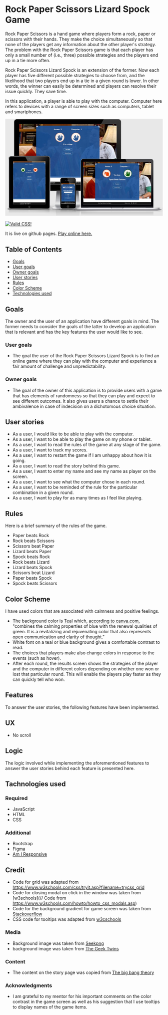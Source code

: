 # Rock Paper Scissors Lizard Spock Game

Rock Paper Scissors is a hand game where players form a rock, paper or scissors with their hands. They make the choice simultaneously so that none of the players get any information about the other player's strategy. The problem with the Rock Paper Scissors game is that each player has only a small number of (i.e., three) possible strategies and the players end up in a tie more often. 

Rock Paper Scissors Lizard Spock is an extension of the former. Now each player has five different possible strategies to choose from, and the likelihood that two players end up in a tie in a given round is lower. 
In other words, the winner can easily be determined and players can resolve their issue quickly. They save time.

In this application, a player is able to play with the computer. Computer here refers to devices with a range of screen sizes such as computers, tablet and smartphones.

![Responsive display on different screen sizes](/assets/images/responsive-mockup.jpg)

<p>
    <a href="http://jigsaw.w3.org/css-validator/check/referer">
        <img style="border:0;width:88px;height:31px"
            src="http://jigsaw.w3.org/css-validator/images/vcss"
            alt="Valid CSS!" />
    </a>
</p>

It is live on github pages. [Play online here.](https://amareteklay.github.io/Portfolio-Project-2/index.html) 

## Table of Contents
- [Goals](#goals)
- [User goals](#user-goals)
- [Owner goals](#owner-goals)
- [User stories](#user-stories)
- [Rules](#rules)
- [Color Scheme](#color-scheme)
- [Technologies used](#tachnologies-used)

## Goals
The owner and the user of an application have different goals in mind. The former needs to consider the goals of the latter to develop an application that is relevant and has the key features the user would like to see. 
### User goals
- The goal the user of the Rock Paper Scissors Lizard Spock is to find an online game where they can play with the computer and experience a fair amount of challenge and unpredictability.  
### Owner goals
- The goal of the owner of this application is to provide users with a game that has elements of randomness so that they can play and expect to see different outcomes. It also gives users a chance to settle their ambivalence in case of indecision on a dichotomous choice situation. 
## User stories
- As a user, I would like to be able to play with the computer.
- As a user, I want to be able to play the game on my phone or tablet.
- As a user, I want to read the rules of the game at any stage of the game.
- As a user, I want to track my scores.
- As a user, I want to restart the game if I am unhappy about how it is going.
- As a user, I want to read the story behind this game.
- As a user, I want to enter my name and see my name as player on the screen.
- As a user, I want to see what the computer chose in each round.
- As a user, I want to be reminded of the rule for the particular combination in a given round.
- As a user, I want to play for as many times as I feel like playing.

## Rules
Here is a brief summary of the rules of the game. 
* Paper beats Rock
* Rock beats Scissors
* Scissors beat Paper
* Lizard beats Paper
* Spock beats Rock
* Rock beats Lizard
* Lizard beats Spock
* Scissors beat Lizard
* Paper beats Spock
* Spock beats Scissors

## Color Scheme
I have used colors that are associated with calmness and positive feelings. 
- The background color is [Teal](https://coolors.co/d81159-8f2d56-218380-fbb13c-73d2de) which, [according to canva.com](https://www.canva.com/colors/color-meanings/teal/), "combines the calming properties of blue with the renewal qualities of green. It is a revitalizing and rejuvenating color that also represents open communication and clarity of thought." 
- White font on a teal or blue background gives a comfortable contrast to read. 
- The choices that players make also change colors in response to the events (such as hover).
- After each round, the results screen shows the strategies of the player and the computer in different colors depending on whether one won or lost that particular round. This will enable the players play faster as they can quickly tell who won. 

## Features
To answer the user stories, the following features have been implemented.

## UX
- No scroll

## Logic
The logic involved while implementing the aforementioned features to answer the user stories behind each feature is presented here. 

## Tachnologies used
### Required
- JavaScript
- HTML
- CSS
### Additional
- Bootstrap
- Figma
- [Am I Responsive](http://ami.responsivedesign.is/#)

## Credit
- Code for grid was adapted from https://www.w3schools.com/css/tryit.asp?filename=trycss_grid
- Code for closing modal on click in the window was taken from [w3schools](// Code from https://www.w3schools.com/howto/howto_css_modals.asp)
- Code for the background gradient for game screen was taken from [Stackoverflow](https://stackoverflow.com/questions/19119946/css-background-image-plus-gradient-in-4-corners)
- CSS code for tooltips was adapted from [w3cschools](https://www.w3schools.com/css/tryit.asp?filename=trycss_tooltip)

### Media

- Background image was taken from [Seekpng](https://www.seekpng.com/ima/u2w7w7o0i1t4o0a9/)
- background image was taken from [The Geek Twins](https://1.bp.blogspot.com/-zcSCfzb8hJg/URJvYACX8MI/AAAAAAAAYMs/4hg_abHlQ2M/s1600/the-big-bang-theory-rock-paper-scissors-lizard-spock-the-rules-600x318.jpg)

### Content
- The content on the story page was copied from [The big bang theory](https://the-big-bang-theory.com/rock-paper-scissors-lizard-spock/#:~:text=Rock%20Paper%20Scissors%20Lizard%20Spock%20is%20an%20extension%20of%20the,would%20end%20in%20a%20tie.)

### Acknowledgments
- I am grateful to my mentor for his important comments on the color contrast in the game screen as well as his suggestion that I use tooltips to display names of the game items.